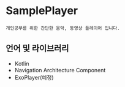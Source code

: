 # SamplePlayer

```
개인공부를 위한 간단한 음악, 동영상 플레이어 입니다.
```

## 언어 및 라이브러리
* Kotlin
* Navigation Architecture Component
* ExoPlayer(예정)
